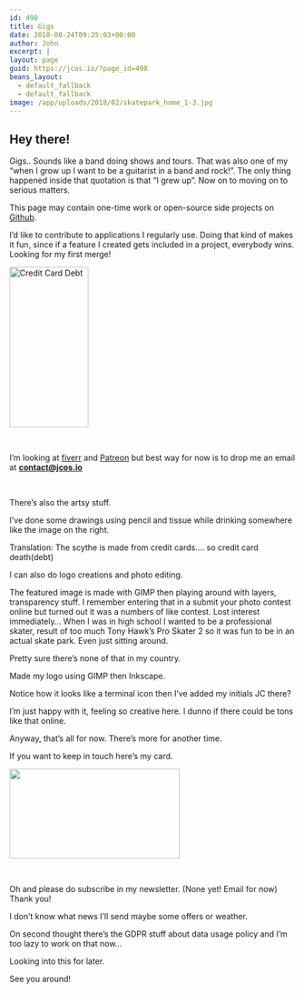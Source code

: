 ```yaml
---
id: 498
title: Gigs
date: 2018-08-24T09:25:03+00:00
author: John
excerpt: |
layout: page
guid: https://jcos.io/?page_id=498
beans_layout:
  - default_fallback
  - default_fallback
image: /app/uploads/2018/02/skatepark_home_1-3.jpg
---
```

## Hey there!

Gigs.. Sounds like a band doing shows and tours. That was also one of my &#8220;when I grow up I want to be a guitarist in a band and rock!&#8221;. The only thing happened inside that quotation is that &#8220;I grew up&#8221;. Now on to moving on to serious matters.

This page may contain one-time work or open-source side projects on [Github](https://github.com).

I&#8217;d like to contribute to applications I regularly use. Doing that kind of makes it fun, since if a feature I created gets included in a project, everybody wins. Looking for my first merge!

[<img class="alignright wp-image-152 " src="http://johncosio.com/app/uploads/2016/10/Credit-Card-Debt-Draft-3-148x300.png" alt="Credit Card Debt" width="139" height="282" srcset="https://johncosio.com/app/uploads/2016/10/Credit-Card-Debt-Draft-3-148x300.png 148w, https://johncosio.com/app/uploads/2016/10/Credit-Card-Debt-Draft-3.png 474w" sizes="(max-width: 139px) 100vw, 139px" />](https://jcos.io/credit-card-debt/)

&nbsp;

I&#8217;m looking at [fiverr](https://www.fiverr.com/) and [Patreon](https://www.patreon.com/) but best way for now is to drop me an email at **contact@jcos.io**

&nbsp;

There&#8217;s also the artsy stuff.

I&#8217;ve done some drawings using pencil and tissue while drinking somewhere like the image on the right.

Translation: The scythe is made from credit cards&#8230;. so credit card death(debt)

I can also do logo creations and photo editing.

The featured image is made with GIMP then playing around with layers, transparency stuff. I remember entering that in a submit your photo contest online but turned out it was a numbers of like contest. Lost interest immediately&#8230; When I was in high school I wanted to be a professional skater, result of too much Tony Hawk&#8217;s Pro Skater 2 so it was fun to be in an actual skate park. Even just sitting around.

Pretty sure there&#8217;s none of that in my country.

Made my logo using GIMP then Inkscape. <i class="gig-logo"></i>

Notice how it looks like a terminal icon then I&#8217;ve added my initials JC there?

I&#8217;m just happy with it, feeling so creative here. I dunno if there could be tons like that online.

Anyway, that&#8217;s all for now. There&#8217;s more for another time.

If you want to keep in touch here&#8217;s my card.

<img class="wp-image-316 size-medium aligncenter" src="http://johncosio.com/app/uploads/2018/02/business_card_jcos-3-300x158.png" alt="" width="300" height="158" srcset="https://johncosio.com/app/uploads/2018/02/business_card_jcos-3-300x158.png 300w, https://johncosio.com/app/uploads/2018/02/business_card_jcos-3.png 345w" sizes="(max-width: 300px) 100vw, 300px" /> 

&nbsp;

Oh and please do subscribe in my newsletter. (None yet! Email for now) Thank you!

I don&#8217;t know what news I&#8217;ll send maybe some offers or weather.

On second thought there&#8217;s the GDPR stuff about data usage policy and I&#8217;m too lazy to work on that now&#8230;

Looking into this for later.

See you around!